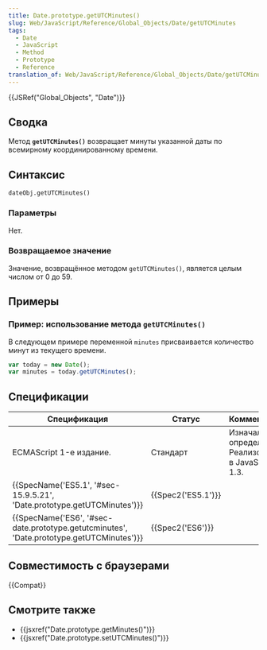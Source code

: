 ```yaml
---
title: Date.prototype.getUTCMinutes()
slug: Web/JavaScript/Reference/Global_Objects/Date/getUTCMinutes
tags:
  - Date
  - JavaScript
  - Method
  - Prototype
  - Reference
translation_of: Web/JavaScript/Reference/Global_Objects/Date/getUTCMinutes
---
```


{{JSRef("Global_Objects", "Date")}}

## Сводка

Метод **`getUTCMinutes()`** возвращает минуты указанной даты по всемирному координированному времени.

## Синтаксис

```
dateObj.getUTCMinutes()
```

### Параметры

Нет.

### Возвращаемое значение

Значение, возвращённое методом `getUTCMinutes()`, является целым числом от 0 до 59.

## Примеры

### Пример: использование метода `getUTCMinutes()`

В следующем примере переменной `minutes` присваивается количество минут из текущего времени.

```js
var today = new Date();
var minutes = today.getUTCMinutes();
```

## Спецификации

| Спецификация                                                                             | Статус             | Комментарии                                            |
| ---------------------------------------------------------------------------------------- | ------------------ | ------------------------------------------------------ |
| ECMAScript 1-е издание.                                                                  | Стандарт           | Изначальное определение. Реализовано в JavaScript 1.3. |
| {{SpecName('ES5.1', '#sec-15.9.5.21', 'Date.prototype.getUTCMinutes')}}                  | {{Spec2('ES5.1')}} |                                                        |
| {{SpecName('ES6', '#sec-date.prototype.getutcminutes', 'Date.prototype.getUTCMinutes')}} | {{Spec2('ES6')}}   |                                                        |

## Совместимость с браузерами

{{Compat}}

## Смотрите также

- {{jsxref("Date.prototype.getMinutes()")}}
- {{jsxref("Date.prototype.setUTCMinutes()")}}
